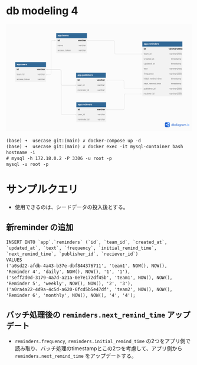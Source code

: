 # db modeling 4

![img](./db_modeling_4.png)

```
(base) ➜  usecase git:(main) ✗ docker-compose up -d
(base) ➜  usecase git:(main) ✗ docker exec -it mysql-container bash
hostname -i
# mysql -h 172.18.0.2 -P 3306 -u root -p
mysql -u root -p
```

# サンプルクエリ
* 使用できるのは、シードデータの投入後とする。

## 新reminder の追加
```mysql
INSERT INTO `app`.`reminders` (`id`, `team_id`, `created_at`, `updated_at`, `text`, `frequency`, `initial_remind_time`, `next_remind_time`, `publisher_id`, `reciever_id`)
VALUES
('a0sd22-afdb-4a43-b37e-dbf844376711', 'team1', NOW(), NOW(), 'Reminder 4', 'daily', NOW(), NOW(), '1', '1'),
('seff2d0d-3179-4a7d-a21a-0e7e172df45b', 'team1', NOW(), NOW(), 'Reminder 5', 'weekly', NOW(), NOW(), '2', '3'),
('a0ra4a22-4d9a-4c5d-a620-6fcd5b5e47df', 'team2', NOW(), NOW(), 'Reminder 6', 'monthly', NOW(), NOW(), '4', '4');
```

## バッチ処理後の `reminders.next_remind_time` アップデート
* `reminders.frequency`, `reminders.initial_remind_time` の2つをアプリ側で読み取り、バッチ処理のtimestampとこの2つを考慮して、アプリ側から `reminders.next_remind_time` をアップデートする。
